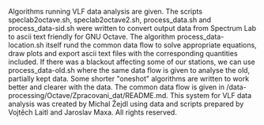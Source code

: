Algorithms running VLF data analysis are given.
The scripts speclab2octave.sh, speclab2octave2.sh, process_data.sh and process_data-sid.sh were written to convert output data from Spectrum Lab to ascii text friendly for GNU Octave.
The algorithm process_data-location.sh itself rund the common data flow to solve appropriate equations, draw plots and export ascii text files with the corresponding quantities included.
If there was a blackout affecting some of our stations, we can use process_data-old.sh where the same data flow is given to analyse the old, partially kept data.
Some shorter "oneshot" algorithms are written to work better and clearer with the data.
The common data flow is given in /data-processing/Octave/Zpracovani_dat/README.md.
This system for VLF data analysis was created by Michal Žejdl using data and scripts prepared by Vojtěch Laitl and Jaroslav Maxa.
All rights reserved.

